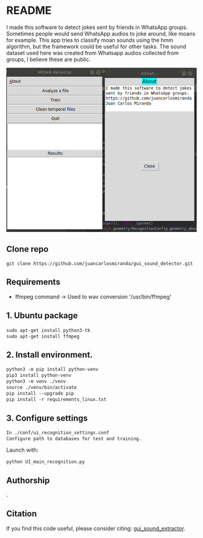 # README

I made this software to detect jokes sent by friends in WhatsApp groups.
Sometimes people would send WhatsApp audios to joke around, like moans for example.
This app tries to classify moan sounds using the hmm algorithm, but the framework could be useful for other tasks.
The sound dataset used here was created from Whatsapp audios collected from groups, I believe these are public.

![screen_1](https://github.com/juancarlosmiranda/gui_sound_detector/blob/master/img/screen_1.png?raw=true)




## Clone repo
```
git clone https://github.com/juancarlosmiranda/gui_sound_detector.git
```

## Requirements
* ffmpeg command -> Used to wav conversion '/usr/bin/ffmpeg'


## 1. Ubuntu package
```
sudo apt-get install python3-tk
sudo apt-get install ffmpeg
```

## 2. Install environment.
```
python3 -m pip install python-venv
pip3 install python-venv
python3 -m venv ./venv
source ./venv/bin/activate
pip install --upgrade pip
pip install -r requirements_linux.txt
```


## 3. Configure settings
```
In ./conf/ui_recognition_settings.conf
Configure path to databases for test and training.
```

Launch with:
```
python UI_main_recognition.py
```

## Authorship
.

## Citation
If you find this code useful, please consider citing:
[gui_sound_extractor](https://github.com/juancarlosmiranda/gui_sound_detector/).